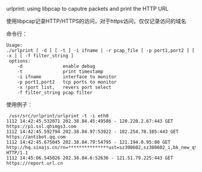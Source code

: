 urlprint:  using libpcap to caputre packets and print the HTTP URL

使用libpcap记录HTTP/HTTPS的访问，对于https访问，仅仅记录访问的域名

命令行：
```
Usage:
./urlprint [ -d ] [ -t ] -i ifname | -r pcap_file [ -p port1,port2 ] [ -x ] [ -f filter_string ] 
 options:
    -d               enable debug
    -t               print timestamp
    -i ifname        interface to monitor
    -p port1,port2   tcp ports to monitor
    -x !port list,   revers port select
    -f filter_string pcap filter
```

使用例子：
```
 /usr/src/urlprint/urlprint -t -i eth0
1112 14:42:45.532071 202.38.84.45:49586 - 120.220.2.67:443 GET https://p1.ssl.qhimgs3.com
1112 14:42:45.592794 202.38.84.97:53922 - 182.254.78.105:443 GET https://antibot.qq.com
1112 14:42:45.675045 202.38.84.79:54795 - 121.194.0.95:80 GET http://hq.sinajs.cn/rn=***************ust=sz300602,sz300602_i,bk_new_qtxy HTTP/1.1
1112 14:45:06.545026 202.38.84.6:52636 - 121.51.79.225:443 GET https://report.url.cn
```
